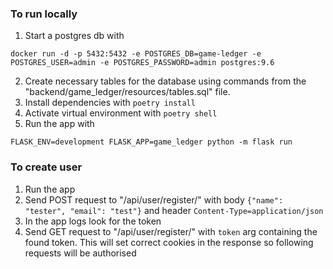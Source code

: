 ### To run locally

1. Start a postgres db with

```
docker run -d -p 5432:5432 -e POSTGRES_DB=game-ledger -e POSTGRES_USER=admin -e POSTGRES_PASSWORD=admin postgres:9.6
```

2. Create necessary tables for the database using commands from the "backend/game_ledger/resources/tables.sql" file.
3. Install dependencies with `poetry install`
4. Activate virtual environment with `poetry shell`
5. Run the app with

```
FLASK_ENV=development FLASK_APP=game_ledger python -m flask run
```

### To create user

1. Run the app
2. Send POST request to "/api/user/register/" with body `{"name": "tester", "email": "test"}` and header `Content-Type=application/json`
3. In the app logs look for the token
4. Send GET request to "/api/user/register/" with `token` arg containing the found token. This will set correct cookies in the response so following requests will be authorised
